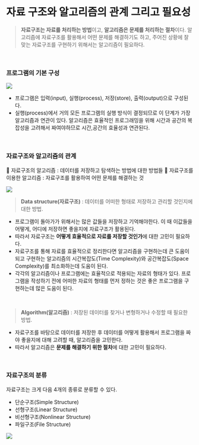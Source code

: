 # 자료 구조와 알고리즘의 관계 그리고 필요성

> **자료구조는 자료를 처리하는 방법**이고, **알고리즘은 문제를 처리하는 절차**이다. 알고리즘에 자료구조를 활용해서 어떤 문제를 해결하기도 하고, 주어진 상황에 잘 맞는 자료구조를 구현하기 위해서는 알고리즘이 필요하다.

<br>

### 프로그램의 기본 구성

![](https://velog.velcdn.com/images/seul06/post/6ebf00c7-b01b-45f1-bf5f-b1f455eb7c04/image.png)

- 프로그램은 입력(input), 실행(process), 저장(store), 출력(output)으로 구성된다.
- 실행(process)에서 거의 모든 프로그램의 실행 방식이 결정되므로 이 단계가 가장 알고리즘과 연관이 있다. 알고리즘은 효율적인 프로그래밍을 위해 시간과 공간의 복잡성을 고려해서 짜여야하므로 시간,공간의 효율성과 연관된다.

<br>

### 자료구조와 알고리즘의 관계

📌 자료구조의 알고리즘 : 데이터를 저장하고 탐색하는 방법에 대한 방법들
📌 자료구조를 이용한 알고리즘 : 자료구조를 활용하여 어떤 문제를 해결하는 것

![](https://velog.velcdn.com/images/seul06/post/c94102a5-c82a-4bc7-926c-065bf750bbf4/image.png)

> **Data structure(자료구조)** : 데이터를 어떠한 형태로 저장하고 관리할 것인지에 대한 방법.

- 프로그램이 돌아가가 위해서는 많은 값들을 저장하고 기억해야한다. 이 때 이값들을 어떻게, 어디에 저장하면 좋을지에 자료구조가 활용된다.
- 따라서 자료구조는 **어떻게 효율적으로 자료를 저장할 것인가**에 대한 고민이 필요하다.
- 자료구조를 통해 자료를 효율적으로 정리한다면 알고리즘을 구현하는데 큰 도움이 되고 구현하는 알고리즘의 시간복잡도(Time Complexity)와 공간복잡도(Space Complexity)를 최소화하는데 도움이 된다.
- 각각의 알고리즘이나 프로그램에는 효율적으로 적용되는 자료의 형태가 있다. 프로그램을 작성하기 전에 어떠한 자료의 형태를 먼저 정하는 것은 좋은 프로그램을 구현하는데 많은 도움이 된다.

<br>

> **Algorithm(알고리즘)** : 저장된 데이터를 찾거나 변형하거나 수정할 때 필요한 방법.

- 자료구조를 바탕으로 데이터를 저장한 후 데이터를 어떻게 활용해서 프로그램을 짜야 좋을지에 대해 고려할 때, 알고리즘을 고민한다.
- 따라서 알고리즘은 **문제를 해결하기 위한 절차**에 대한 고민이 필요하다.

<br>

### 자료구조의 분류

자료구조는 크게 다음 4개의 종류로 분류할 수 있다.

- 단순구조(Simple Structure)
- 선형구조(Linear Structure)
- 비선형구조(Nonlinear Structure)
- 파일구조(File Structure)

![](https://velog.velcdn.com/images/seul06/post/8ee95d70-c25f-4a7d-a42d-f28a6d343ba1/image.png)
